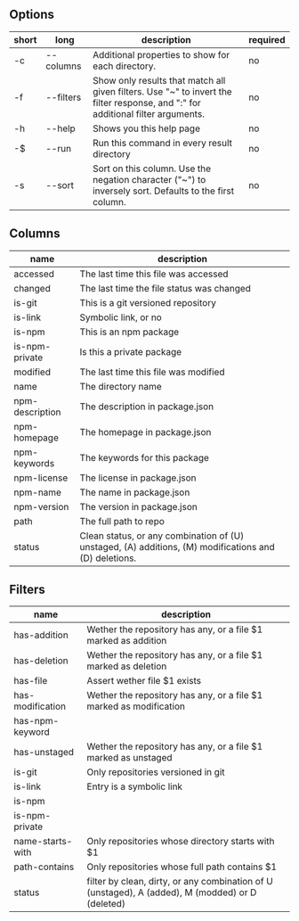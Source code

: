 <!-- Start of autogenerated README -->

## Options

| short | long      | description                                                                                                                     | required |
|-------|-----------|---------------------------------------------------------------------------------------------------------------------------------|----------|
| -c    | --columns | Additional properties to show for each directory.                                                                               | no       |
| -f    | --filters | Show only results that match all given filters. Use "~" to invert the filter response, and ":" for additional filter arguments. | no       |
| -h    | --help    | Shows you this help page                                                                                                        | no       |
| -$    | --run     | Run this command in every result directory                                                                                      | no       |
| -s    | --sort    | Sort on this column. Use the negation character ("~") to inversely sort. Defaults to the first column.                          | no       |

## Columns

| name            | description                                                                                           |
|-----------------|-------------------------------------------------------------------------------------------------------|
| accessed        | The last time this file was accessed                                                                  |
| changed         | The last time the file status was changed                                                             |
| is-git          | This is a git versioned repository                                                                    |
| is-link         | Symbolic link, or no                                                                                  |
| is-npm          | This is an npm package                                                                                |
| is-npm-private  | Is this a private package                                                                             |
| modified        | The last time this file was modified                                                                  |
| name            | The directory name                                                                                    |
| npm-description | The description in package.json                                                                       |
| npm-homepage    | The homepage in package.json                                                                          |
| npm-keywords    | The keywords for this package                                                                         |
| npm-license     | The license in package.json                                                                           |
| npm-name        | The name in package.json                                                                              |
| npm-version     | The version in package.json                                                                           |
| path            | The full path to repo                                                                                 |
| status          | Clean status, or any combination of (U) unstaged, (A) additions, (M) modifications and (D) deletions. |

## Filters

| name             | description                                                                                      |
|------------------|--------------------------------------------------------------------------------------------------|
| has-addition     | Wether the repository has any, or a file $1 marked as addition                                   |
| has-deletion     | Wether the repository has any, or a file $1 marked as deletion                                   |
| has-file         | Assert wether file $1 exists                                                                     |
| has-modification | Wether the repository has any, or a file $1 marked as modification                               |
| has-npm-keyword  |                                                                                                  |
| has-unstaged     | Wether the repository has any, or a file $1 marked as unstaged                                   |
| is-git           | Only repositories versioned in git                                                               |
| is-link          | Entry is a symbolic link                                                                         |
| is-npm           |                                                                                                  |
| is-npm-private   |                                                                                                  |
| name-starts-with | Only repositories whose directory starts with $1                                                 |
| path-contains    | Only repositories whose full path contains $1                                                    |
| status           | filter by clean, dirty, or any combination of U (unstaged), A (added), M (modded) or D (deleted) |

